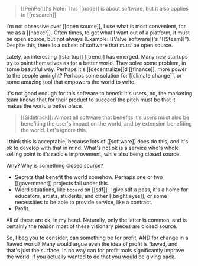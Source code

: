 > [[PenPen]]'s Note: This [[node]] is about software, but it also applies to [[research]]

I'm not obsessive over [[open source]], I use what is most convenient, for me as a [[hacker]]. Often times, to get what I want out of a platform, it must be open source, but not always (Example: [[Valve software]]'s "[[Steam]]"). Despite this, there is a subset of software that *must* be open source.

Lately, an interesting [[startup]] [[trend]] has emerged. Many new startups try to paint themselves as for a better world. They solve some problem, in some beautiful way. Perhaps it's [[decentralize]]d [[finance]], more power to the people amiright? Perhaps some solution for [[climate change]], or some amazing tool that empowers the world to write.

It's not good enough for this software to benefit it's users, no, the marketing team knows that for their product to succeed the pitch must be that it makes the world a better place.

> [[Sidetrack]]: Almost all software that benefits it's users must also be benefiting the user's impact on the world, and by extension benefiting the world. Let's ignore this.

I think this is acceptable, because lots of [[software]] does do this, and it's ok to develop with that in mind. What's not ok is a service who's whole selling point is it's radicle improvement, while also being closed source.

Why? Why is something closed source?

- Secrets that benefit the world somehow. Perhaps one or two [[government]] projects fall under this.
- Wierd situations, like `bboard` on [[sdf]]. I give sdf a pass, it's a home for educators, artists, students, and other [[bright eyes]], or some necessities to be able to provide service, like a contract.
- Profit.

All of these are ok, in my head. Naturally, only the latter is common, and is certainly the reason most of these visionary pieces are closed source.

So, I beg you to consider, can something be for profit, AND for change in a flawed world? Many would argue even the idea of profit is flawed, and that's just the surface. In no way can for profit tools significantly improve the world. If you actually wanted to do that you would be giving back.